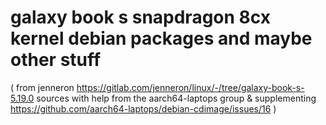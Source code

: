 # galaxy book s snapdragon 8cx kernel debian packages and maybe other stuff

( from jenneron https://gitlab.com/jenneron/linux/-/tree/galaxy-book-s-5.19.0 sources with help from the aarch64-laptops group & supplementing https://github.com/aarch64-laptops/debian-cdimage/issues/16 )
